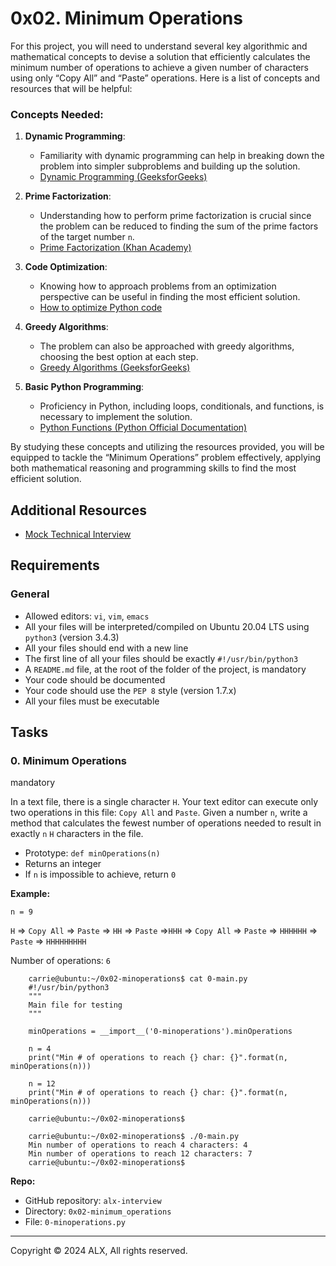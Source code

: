 0x02. Minimum Operations
========================

For this project, you will need to understand several key algorithmic and mathematical concepts to devise a solution that efficiently calculates the minimum number of operations to achieve a given number of characters using only “Copy All” and “Paste” operations. Here is a list of concepts and resources that will be helpful:

### Concepts Needed:

1.  **Dynamic Programming**:
    
    *   Familiarity with dynamic programming can help in breaking down the problem into simpler subproblems and building up the solution.
    *   [Dynamic Programming (GeeksforGeeks)](https://www.geeksforgeeks.org/dynamic-programming/)
2.  **Prime Factorization**:
    
    *   Understanding how to perform prime factorization is crucial since the problem can be reduced to finding the sum of the prime factors of the target number `n`.
    *   [Prime Factorization (Khan Academy)](https://www.khanacademy.org/math/pre-algebra/pre-algebra-factors-multiples/pre-algebra-prime-factorization-prealg/v/prime-factorization)
3.  **Code Optimization**:
    
    *   Knowing how to approach problems from an optimization perspective can be useful in finding the most efficient solution.
    *   [How to optimize Python code](https://stackify.com/how-to-optimize-python-code/)
4.  **Greedy Algorithms**:
    
    *   The problem can also be approached with greedy algorithms, choosing the best option at each step.
    *   [Greedy Algorithms (GeeksforGeeks)](https://www.geeksforgeeks.org/greedy-algorithms/)
5.  **Basic Python Programming**:
    
    *   Proficiency in Python, including loops, conditionals, and functions, is necessary to implement the solution.
    *   [Python Functions (Python Official Documentation)](https://docs.python.org/3/tutorial/controlflow.html#defining-functions)

By studying these concepts and utilizing the resources provided, you will be equipped to tackle the “Minimum Operations” problem effectively, applying both mathematical reasoning and programming skills to find the most efficient solution.

Additional Resources
--------------------

*   [Mock Technical Interview](https://www.youtube.com/watch?v=h4i4kjwncoU)

Requirements
------------

### General

*   Allowed editors: `vi`, `vim`, `emacs`
*   All your files will be interpreted/compiled on Ubuntu 20.04 LTS using `python3` (version 3.4.3)
*   All your files should end with a new line
*   The first line of all your files should be exactly `#!/usr/bin/python3`
*   A `README.md` file, at the root of the folder of the project, is mandatory
*   Your code should be documented
*   Your code should use the `PEP 8` style (version 1.7.x)
*   All your files must be executable

Tasks
-----

### 0\. Minimum Operations

mandatory

In a text file, there is a single character `H`. Your text editor can execute only two operations in this file: `Copy All` and `Paste`. Given a number `n`, write a method that calculates the fewest number of operations needed to result in exactly `n` `H` characters in the file.

*   Prototype: `def minOperations(n)`
*   Returns an integer
*   If `n` is impossible to achieve, return `0`

**Example:**

`n = 9`

`H` => `Copy All` => `Paste` => `HH` => `Paste` =>`HHH` => `Copy All` => `Paste` => `HHHHHH` => `Paste` => `HHHHHHHHH`

Number of operations: `6`
```
    carrie@ubuntu:~/0x02-minoperations$ cat 0-main.py
    #!/usr/bin/python3
    """
    Main file for testing
    """
    
    minOperations = __import__('0-minoperations').minOperations
    
    n = 4
    print("Min # of operations to reach {} char: {}".format(n, minOperations(n)))
    
    n = 12
    print("Min # of operations to reach {} char: {}".format(n, minOperations(n)))
    
    carrie@ubuntu:~/0x02-minoperations$
```    
```
    carrie@ubuntu:~/0x02-minoperations$ ./0-main.py
    Min number of operations to reach 4 characters: 4
    Min number of operations to reach 12 characters: 7
    carrie@ubuntu:~/0x02-minoperations$
```    

**Repo:**

*   GitHub repository: `alx-interview`
*   Directory: `0x02-minimum_operations`
*   File: `0-minoperations.py`

-----

Copyright © 2024 ALX, All rights reserved.
